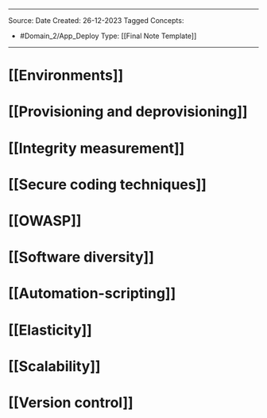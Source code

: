 - - -
Source:
Date Created:  26-12-2023
Tagged Concepts:
- #Domain_2/App_Deploy 
Type: [[Final Note Template]]
- - - 


# [[Environments]]

# [[Provisioning and deprovisioning]]
# [[Integrity measurement]]
# [[Secure coding techniques]]
# [[OWASP]]
# [[Software diversity]]
# [[Automation-scripting]]
# [[Elasticity]]
# [[Scalability]]
# [[Version control]]